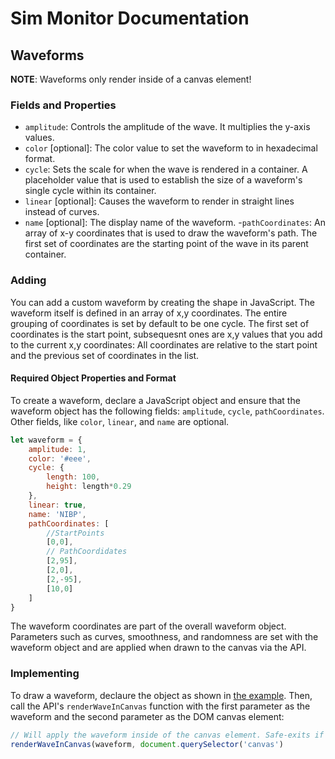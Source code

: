 # Sim Monitor Documentation

## Waveforms

**NOTE**: Waveforms only render inside of a canvas element!

### Fields and Properties

- `amplitude`: Controls the amplitude of the wave. It multiplies the y-axis values.
- `color` [optional]: The color value to set the waveform to in hexadecimal format.
- `cycle`: Sets the scale for when the wave is rendered in a container. A placeholder value that is used to establish the size of a waveform's single cycle within its container.
- `linear` [optional]: Causes the waveform to render in straight lines instead of curves.
- `name` [optional]: The display name of the waveform.
-`pathCoordinates`: An array of x-y coordinates that is used to draw the waveform's path. The first set of coordinates are the starting point of the wave in its parent container.

### Adding

You can add a custom waveform by creating the shape in JavaScript.
The waveform itself is defined in an array of x,y coordinates.
The entire grouping of coordinates is set by default to be one cycle.
The first set of coordinates is the start point, subsequesnt ones are x,y values that you add to the current x,y coordinates:
All coordinates are relative to the start point and the previous set of coordinates in the list.

#### Required Object Properties and Format

To create a waveform, declare a JavaScript object and ensure that the waveform object has the following fields: `amplitude`, `cycle`, `pathCoordinates`.
Other fields, like `color`, `linear`, and `name` are optional.

```JavaScript
let waveform = {
	amplitude: 1,
	color: '#eee',
	cycle: {
		length: 100,
		height: length*0.29
	},
	linear: true,
	name: 'NIBP',
	pathCoordinates: [
		//StartPoints
		[0,0],
		// PathCoordidates
		[2,95],
		[2,0],
		[2,-95],
		[10,0]
	]
}
```

The waveform coordinates are part of the overall waveform object.
Parameters such as curves, smoothness, and randomness are set with the waveform object and are applied when drawn to the canvas via the API.

### Implementing

To draw a waveform, declaure the object as shown in [the example](#required-object-properties-and-format).
Then, call the API's `renderWaveInCanvas` function with the first parameter as the waveform and the second parameter as the DOM canvas element:

```JavaScript
// Will apply the waveform inside of the canvas element. Safe-exits if not a canvas with a 2D context
renderWaveInCanvas(waveform, document.querySelector('canvas')
```

